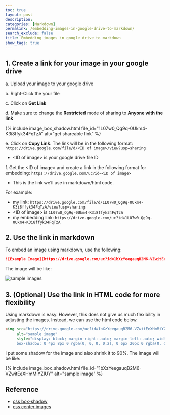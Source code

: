 ```yaml
---
toc: true
layout: post
description: 
categories: [Markdown]
permalink: /embedding-images-in-google-drive-to-markdown/
search_exclude: false
title: Embedding images in google drive to markdown
show_tags: true
---
```

## 1. Create a link for your image in your google drive
a. Upload your image to your google drive

b. Right-Click the your file

c. Click on **Get Link**

d. Make sure to change the **Restricted** mode of sharing to **Anyone with the link**


{% include image_box_shadow.html file_id="1L07w0_Qg9q-0Ukm4-K3i8ffyk34FqTzA" alt="get shareable link" %}

e. Click on **Copy Link**. The link will be in the following format:
`https://drive.google.com/file/d/<ID of image>/view?usp=sharing`
   
- \<ID of image\> is your google drive file ID


f. Get the \<ID of image\>  and create a link in the following format for embedding:
`https://drive.google.com/uc?id=<ID of image>`

- This is the link we’ll use in markdown/html code.



For example:
- my link: `https://drive.google.com/file/d/1L07w0_Qg9q-0Ukm4-K3i8ffyk34FqTzA/view?usp=sharing`
- \<ID of image\> is `1L07w0_Qg9q-0Ukm4-K3i8ffyk34FqTzA`
- my embedding link: `https://drive.google.com/uc?id=1L07w0_Qg9q-0Ukm4-K3i8ffyk34FqTzA`



## 2. Use the link in markdown

To embed an image using markdown, use the following:

```markdown
![Example Image](https://drive.google.com/uc?id=1bXzYeegauqB2M6-VZwitEeXHmMiYZIUY)
```
The image will be like:

![sample images](https://drive.google.com/uc?id=1bXzYeegauqB2M6-VZwitEeXHmMiYZIUY)





## 3. (Optional) Use the link in HTML code for more flexibility
Using markdown is easy. However, this does not give us much flexibility in adjusting the images. Instead, we can use the html code below.

```html
<img src="https://drive.google.com/uc?id=1bXzYeegauqB2M6-VZwitEeXHmMiYZIUY"
     alt="sample image"
     style="display: block; margin-right: auto; margin-left: auto; width: 90%;
     box-shadow: 0 4px 8px 0 rgba(0, 0, 0, 0.2), 0 6px 20px 0 rgba(0, 0, 0, 0.19)" />
```
I put some shadow for the image and also shrink it to 90%.
The image will be like:

{% include image_box_shadow.html file_id="1bXzYeegauqB2M6-VZwitEeXHmMiYZIUY" alt="sample image" %}


## Reference
- [css box-shadow](https://www.w3schools.com/css/css3_shadows_box.asp)
- [css center images](https://www.w3schools.com/howto/howto_css_image_center.asp)
